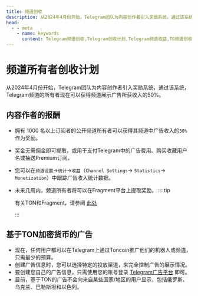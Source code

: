 ```yaml
---
title: 频道创收
description: 从2024年4月份开始，Telegram团队为内容创作者引入奖励系统，通过该系统，Telegram频道的所有者现在可以获得频道展示广告所获收入的50%。访问TGwiki - Telegram知识库，了解更多Telegram使用技巧。
head:
  - - meta
    - name: keywords
      content: Telegram频道创收,Telegram创收计划,Telegram频道收益,TG频道创收,TG创收计划,TG频道收益,电报频道创收,电报创收计划,电报频道收益,TGwiki,Telegram知识库
---
```


# 频道所有者创收计划

从2024年4月份开始，Telegram团队为内容创作者引入奖励系统，通过该系统，Telegram频道的所有者现在可以获得频道展示广告所获收入的50%。

## 内容作者的报酬

- 拥有 1000 名以上订阅者的公开频道所有者可以获得其频道中广告收入的`50%`作为奖励。
- 奖金无需佣金即可提取，或用于支付Telegram中的广告费用、购买收藏用户名或抽送Premium订阅。
- 您可以在`频道设置`->`统计`->`收益`（`Channel Settings`-> `Statistics`-> `Monetization`）中跟踪广告收入统计数据。
- 未来几周内，频道所有者将可以在Fragment平台上提取奖励。
  ::: tip

  有关TON和Fragment，请参阅 [此处](/tgwiki/fragment)

  :::

## 基于TON加密货币的广告

- 现在，任何用户都可以在Telegram上通过Toncoin推广他们的机器人或频道，只需最少的预算。
- 创建广告信息时，您可以选择特定的投放渠道，来完全控制广告的展示情况。
- 要创建您自己的广告信息，只需使用您的账号登录 [Telegram广告平台](https://ads.telegram.org/) 即可。 
- 目前，基于TON的广告不会向来自某些国家/地区的用户显示，包括俄罗斯、乌克兰、巴勒斯坦和以色列。